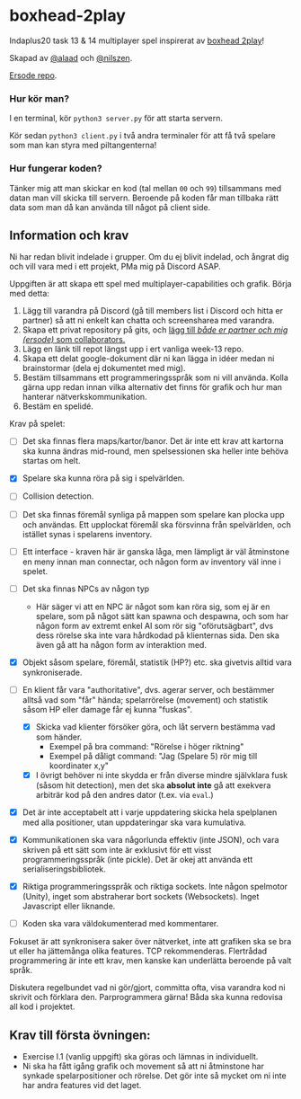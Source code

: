 # boxhead-2play
Indaplus20 task 13 &amp; 14 multiplayer spel inspirerat av [boxhead 2play](https://www.crazygames.se/spel/boxhead-2play-rooms)!

Skapad av [@alaad](https://gits-15.sys.kth.se/alaad) och [@nilszen](https://gits-15.sys.kth.se/nilszen).

[Ersode repo](https://gits-15.sys.kth.se/ersode/indaplus20/tree/master/task-13-14).

### Hur kör man?
I en terminal, kör `python3 server.py` för att starta servern.

Kör sedan `python3 client.py` i två andra terminaler för att få två spelare som man kan styra med piltangenterna!

### Hur fungerar koden?
Tänker mig att man skickar en kod (tal mellan `00` och `99`) tillsammans med datan man vill skicka till servern. Beroende på koden får man tillbaka rätt data som man då kan använda till något på client side.


## Information och krav
Ni har redan blivit indelade i grupper. Om du ej blivit indelad, och ångrat dig och vill vara med i ett projekt, PMa mig på Discord ASAP.

Uppgiften är att skapa ett spel med multiplayer-capabilities och grafik. Börja med detta:

1. Lägg till varandra på Discord (gå till members list i Discord och hitta er partner) så att ni enkelt kan chatta och screensharea med varandra.
2. Skapa ett privat repository på gits, och [lägg till _både er partner och mig (ersode)_ som collaborators.](https://i.imgur.com/xlfjweA.gif)
3. Lägg en länk till repot längst upp i ert vanliga week-13 repo. 
4. Skapa ett delat google-dokument där ni kan lägga in idéer medan ni brainstormar (dela ej dokumentet med mig).
5. Bestäm tillsammans ett programmeringsspråk som ni vill använda. Kolla gärna upp redan innan vilka alternativ det finns för grafik och hur man hanterar nätverkskommunikation.
6. Bestäm en spelidé.

Krav på spelet:
- [ ] Det ska finnas flera maps/kartor/banor. Det är inte ett krav att kartorna ska kunna ändras mid-round, men spelsessionen ska heller inte behöva startas om helt.
- [x] Spelare ska kunna röra på sig i spelvärlden.
- [ ] Collision detection.
- [ ] Det ska finnas föremål synliga på mappen som spelare kan plocka upp och användas. Ett upplockat föremål ska försvinna från spelvärlden, och istället synas i spelarens inventory.
- [ ] Ett interface - kraven här är ganska låga, men lämpligt är väl åtminstone en meny innan man connectar, och någon form av inventory väl inne i spelet.
- [ ] Det ska finnas NPCs av någon typ 
    - Här säger vi att en NPC är något som kan röra sig, som ej är en spelare, som på något sätt kan spawna och despawna, och som har någon form av extremt enkel AI som rör sig "oförutsägbart", dvs dess rörelse ska inte vara hårdkodad på klienternas sida. Den ska även gå att ha någon form av interaktion med.
- [x] Objekt såsom spelare, föremål, statistik (HP?) etc. ska givetvis alltid vara synkroniserade.
- [ ] En klient får vara "authoritative", dvs. agerar server, och bestämmer alltså vad som "får" hända; spelarrörelse (movement) och statistik såsom HP eller damage får ej kunna "fuskas".
    - [x] Skicka vad klienter försöker göra, och låt servern bestämma vad som händer.
        - Exempel på bra command: "Rörelse i höger riktning"
        - Exempel på dåligt command: "Jag (Spelare 5) rör mig till koordinater x,y"
    - [x] I övrigt behöver ni inte skydda er från diverse mindre självklara fusk (såsom hit detection), men det ska **absolut inte** gå att exekvera arbiträr kod på den andres dator (t.ex. via `eval`.)
- [x] Det är inte acceptabelt att i varje uppdatering skicka hela spelplanen med alla positioner, utan uppdateringar ska vara kumulativa.
- [x] Kommunikationen ska vara någorlunda effektiv (inte JSON), och vara skriven på ett sätt som inte är exklusivt för ett visst programmeringsspråk (inte pickle). Det är okej att använda ett serialiseringsbibliotek.
- [x] Riktiga programmeringsspråk och riktiga sockets. Inte någon spelmotor (Unity), inget som abstraherar bort sockets (Websockets). Inget Javascript eller liknande.
- [ ] Koden ska vara väldokumenterad med kommentarer.


Fokuset är att synkronisera saker över nätverket, inte att grafiken ska se bra ut eller ha jättemånga olika features. TCP rekommenderas. Flertrådad programmering är inte ett krav, men kanske kan underlätta beroende på valt språk.

Diskutera regelbundet vad ni gör/gjort, committa ofta, visa varandra kod ni skrivit och förklara den. Parprogrammera gärna! Båda ska kunna redovisa all kod i projektet.

## Krav till första övningen:
* Exercise I.1 (vanlig uppgift) ska göras och lämnas in individuellt.
* Ni ska ha fått igång grafik och movement så att ni åtminstone har synkade spelarpositioner och rörelse. Det gör inte så mycket om ni inte har andra features vid det laget.
